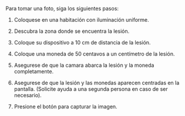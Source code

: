 Para tomar una foto, siga los siguientes pasos:

1. Coloquese en una habitación con iluminación uniforme.

1. Descubra la zona donde se encuentra la lesión.

1. Coloque su dispositivo a 10 cm de distancia de la lesión.

1. Coloque una moneda de 50 centavos a un centímetro de la lesión.

1. Asegurese de que la camara abarca la lesión y la moneda completamente.

1. Asegurese de que la lesión y las monedas aparecen centradas en la pantalla. (Solicite ayuda a una segunda persona en caso de ser necesario).

1. Presione el botón para capturar la imagen.
